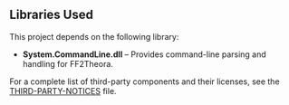 ## Libraries Used

This project depends on the following library:

- **System.CommandLine.dll** – Provides command-line parsing and handling for FF2Theora.

For a complete list of third-party components and their licenses, see the [THIRD-PARTY-NOTICES](https://github.com/SharkAttack276/FF2Theora/blob/main/THIRD-PARTY-NOTICES.txt) file.
